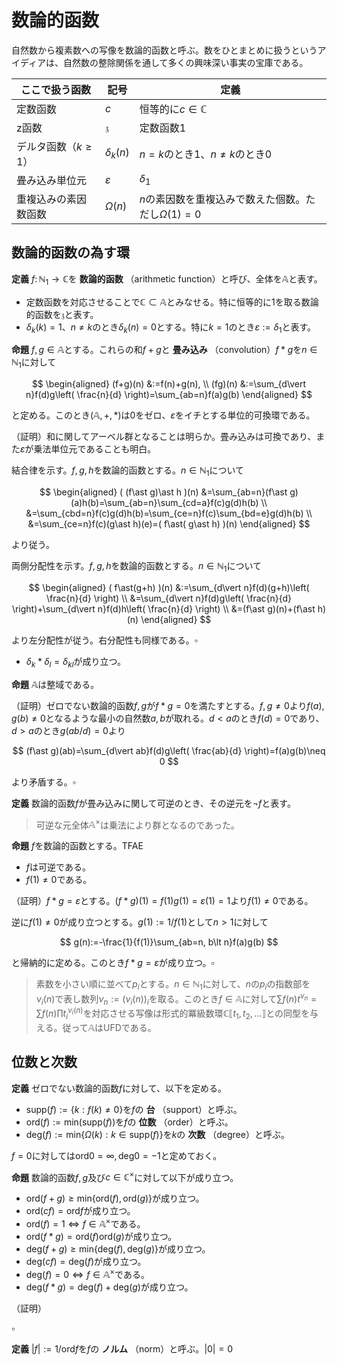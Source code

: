 
# 数論的函数

自然数から複素数への写像を数論的函数と呼ぶ。数をひとまとめに扱うというアイディアは、自然数の整除関係を通して多くの興味深い事実の宝庫である。

| ここで扱う函数 | 記号 | 定義 |
|-|-|-|
| 定数函数 | $c$ | 恒等的に$c\in\mathbb{C}$ |
| z函数 | $\mathfrak{z}$ | 定数函数$1$ |
| デルタ函数（$k\ge 1$） | $\delta_{k}(n)$ | $n=k$のとき$1$、$n\neq k$のとき$0$ |
| 畳み込み単位元 | $\varepsilon$ | $\delta_{1}$ |
| 重複込みの素因数函数 | $\Omega(n)$ | $n$の素因数を重複込みで数えた個数。ただし$\Omega(1)=0$ |




## 数論的函数の為す環

__定義__ $f\colon\mathbb{N}_{1}\rightarrow\mathbb{C}$を **数論的函数** （arithmetic function）と呼び、全体を$\mathbb{A}$と表す。

- 定数函数を対応させることで$\mathbb{C}\subset\mathbb{A}$とみなせる。特に恒等的に$1$を取る数論的函数を$\mathfrak{z}$と表す。
- $\delta_{k}(k)=1$、$n\neq k$のとき$\delta_{k}(n)=0$とする。特に$k=1$のとき$\varepsilon:=\delta_{1}$と表す。

__命題__ $f, g\in\mathbb{A}$とする。これらの和$f+g$と **畳み込み** （convolution）$f\ast g$を$n\in\mathbb{N}_{1}$に対して

$$
\begin{aligned}
(f+g)(n) &:=f(n)+g(n), \\
(fg)(n) &:=\sum_{d\vert n}f(d)g\left( \frac{n}{d} \right)=\sum_{ab=n}f(a)g(b)
\end{aligned}
$$

と定める。このとき$(\mathbb{A}, +, \ast)$は$0$をゼロ、$\varepsilon$をイチとする単位的可換環である。

（証明）和に関してアーベル群となることは明らか。畳み込みは可換であり、また$\varepsilon$が乗法単位元であることも明白。

結合律を示す。$f, g, h$を数論的函数とする。$n\in\mathbb{N}_{1}$について

$$
\begin{aligned}
( (f\ast g)\ast h )(n) &=\sum_{ab=n}(f\ast g)(a)h(b)=\sum_{ab=n}\sum_{cd=a}f(c)g(d)h(b) \\
&=\sum_{cbd=n}f(c)g(d)h(b)=\sum_{ce=n}f(c)\sum_{bd=e}g(d)h(b) \\
&=\sum_{ce=n}f(c)(g\ast h)(e)=( f\ast( g\ast h) )(n)
\end{aligned}
$$

より従う。

両側分配性を示す。$f, g, h$を数論的函数とする。$n\in\mathbb{N}_{1}$について

$$
\begin{aligned}
( f\ast(g+h) )(n) &:=\sum_{d\vert n}f(d)(g+h)\left( \frac{n}{d} \right) \\
&=\sum_{d\vert n}f(d)g\left( \frac{n}{d} \right)+\sum_{d\vert n}f(d)h\left( \frac{n}{d} \right) \\
&=(f\ast g)(n)+(f\ast h)(n)
\end{aligned}
$$

より左分配性が従う。右分配性も同様である。$\square$

- $\delta_{k}\ast\delta_{l}=\delta_{kl}$が成り立つ。

__命題__ $\mathbb{A}$は整域である。

（証明）ゼロでない数論的函数$f, g$が$f\ast g=0$を満たすとする。$f, g\neq 0$より$f(a), g(b)\neq 0$となるような最小の自然数$a, b$が取れる。$d\lt a$のとき$f(d)=0$であり、$d\gt a$のとき$g(ab/d)=0$より

$$
(f\ast g)(ab)=\sum_{d\vert ab}f(d)g\left( \frac{ab}{d} \right)=f(a)g(b)\neq 0
$$

より矛盾する。$\square$

__定義__ 数論的函数$f$が畳み込みに関して可逆のとき、その逆元を$\neg f$と表す。

> 可逆な元全体$\mathbb{A}^{\times}$は乗法により群となるのであった。

__命題__ $f$を数論的函数とする。TFAE

- $f$は可逆である。
- $f(1)\neq 0$である。

（証明）$f\ast g=\varepsilon$とする。$(f\ast g)(1)=f(1)g(1)=\varepsilon(1)=1$より$f(1)\neq 0$である。

逆に$f(1)\neq 0$が成り立つとする。$g(1):=1/f(1)$として$n\gt 1$に対して

$$
g(n):=-\frac{1}{f(1)}\sum_{ab=n, b\lt n}f(a)g(b)
$$

と帰納的に定める。このとき$f\ast g=\varepsilon$が成り立つ。$\square$

> 素数を小さい順に並べて$p_{i}$とする。$n\in\mathbb{N}_{1}$に対して、$n$の$p_{i}$の指数部を$\nu_{i}(n)$で表し数列$\nu_{n}:=( \nu_{i}(n) )_{i}$を取る。このとき$f\in\mathbb{A}$に対して$\sum f(n)t^{\nu_{n}}=\sum f(n)\prod t_{i}^{\nu_{i}(n)}$を対応させる写像は形式的冪級数環$\mathbb{C}\llbracket t_{1}, t_{2}, \dotsc \rrbracket$との同型を与える。従って$\mathbb{A}$はUFDである。




## 位数と次数

__定義__ ゼロでない数論的函数$f$に対して、以下を定める。

- $\mathrm{supp}(f):=\lbrace k : f(k)\neq 0 \rbrace$を$f$の **台** （support）と呼ぶ。
- $\mathrm{ord}(f):=\mathrm{min}( \mathrm{supp}(f) )$を$f$の **位数** （order）と呼ぶ。
- $\mathrm{deg}(f):=\mathrm{min}\lbrace \Omega(k) : k\in\mathrm{supp}(f) \rbrace$を$k$の **次数** （degree）と呼ぶ。

$f=0$に対しては$\mathrm{ord}0=\infty, \mathrm{deg}0=-1$と定めておく。

__命題__ 数論的函数$f, g$及び$c\in\mathbb{C}^{\times}$に対して以下が成り立つ。

- $\mathrm{ord}(f+g)\ge\mathrm{min}\lbrace \mathrm{ord}(f), \mathrm{ord}(g) \rbrace$が成り立つ。
- $\mathrm{ord}(cf)=\mathrm{ord}f$が成り立つ。
- $\mathrm{ord}(f)=1\Longleftrightarrow f\in\mathbb{A}^{\times}$である。
- $\mathrm{ord}(f\ast g)=\mathrm{ord}(f)\mathrm{ord}(g)$が成り立つ。
- $\mathrm{deg}(f+g)\ge\mathrm{min}\lbrace \mathrm{deg}(f), \mathrm{deg}(g) \rbrace$が成り立つ。
- $\mathrm{deg}(cf)=\mathrm{deg}(f)$が成り立つ。
- $\mathrm{deg}(f)=0\Longleftrightarrow f\in\mathbb{A}^{\times}$である。
- $\mathrm{deg}(f\ast g)=\mathrm{deg}(f)+\mathrm{deg}(g)$が成り立つ。

（証明）



$\square$


__定義__ $\vert f \vert:=1/\mathrm{ord}f$を$f$の **ノルム** （norm）と呼ぶ。$\vert 0 \vert=0$